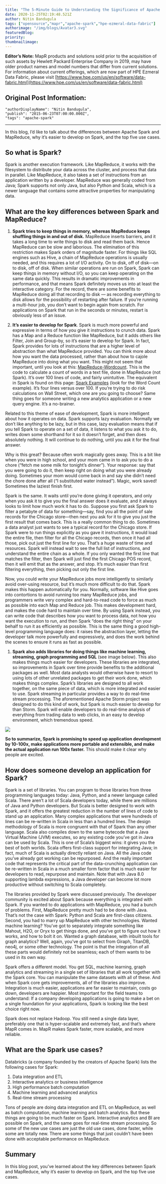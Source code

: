 ```yaml
---
title: "The 5-Minute Guide to Understanding the Significance of Apache Spark"
date: 2020-11-25T02:19:48.521Z
author: Nitin Bandugula 
tags: ["opensource","mapr","apache-spark","hpe-ezmeral-data-fabric"]
authorimage: "/img/blogs/Avatar3.svg"
featuredBlog:
priority:
thumbnailimage:
---
```

**Editor’s Note:** MapR products and solutions sold prior to the acquisition of such assets by Hewlett Packard Enterprise Company in 2019, may have older product names and model numbers that differ from current solutions. For information about current offerings, which are now part of HPE Ezmeral Data Fabric, please visit [https://www.hpe.com/us/en/software/data-fabric.html](https://www.hpe.com/us/en/software/data-fabric.html)

## Original Post Information:

```
"authorDisplayName": "Nitin Bandugula",
"publish": "2015-06-23T07:00:00.000Z",
"tags": "apache-spark"
```
---

In this blog, I’d like to talk about the differences between Apache Spark and MapReduce, why it’s easier to develop on Spark, and the top five use cases.

## So what is Spark?

Spark is another execution framework. Like MapReduce, it works with the filesystem to distribute your data across the cluster, and process that data in parallel. Like MapReduce, it also takes a set of instructions from an application written by a developer. MapReduce was generally coded from Java; Spark supports not only Java, but also Python and Scala, which is a newer language that contains some attractive properties for manipulating data.

## What are the key differences between Spark and MapReduce?

1.  **Spark tries to keep things in memory, whereas MapReduce keeps shuffling things in and out of disk.** MapReduce inserts barriers, and it takes a long time to write things to disk and read them back. Hence MapReduce can be slow and laborious. The elimination of this restriction makes Spark orders of magnitude faster. For things like SQL engines such as Hive, a chain of MapReduce operations is usually needed, and this requires a lot of I/O activity. On to disk, off of disk—on to disk, off of disk. When similar operations are run on Spark, Spark can keep things in memory without I/O, so you can keep operating on the same data quickly. This results in dramatic improvements in performance, and that means Spark definitely moves us into at least the interactive category. For the record, there are some benefits to MapReduce doing all that recording to disk — as recording everything to disk allows for the possibility of restarting after failure. If you’re running a multi-hour job, you don’t want to begin again from scratch. For applications on Spark that run in the seconds or minutes, restart is obviously less of an issue.

2.  **It’s easier to develop for Spark**. Spark is much more powerful and expressive in terms of how you give it instructions to crunch data. Spark has a Map and a Reduce function like MapReduce, but it adds others like Filter, Join and Group-by, so it’s easier to develop for Spark. In fact, Spark provides for lots of instructions that are a higher level of abstraction than what MapReduce provided. You can think more about how you want the data processed, rather than about how to cajole MapReduce into doing what you want. This might not seem that important, until you look at this:  [MapReduce-Wordcount](https://hadoop.apache.org/docs/r1.2.1/mapred_tutorial.html#Example%3A+WordCount+v2.0). This is the code to calculate a count of words in a text file, done in MapReduce (not Spark). It’s over 100 lines of code, and fairly unintuitive. The equivalent in Spark is found on this page: [Spark Examples](https://spark.apache.org/examples.html) (look for the Word Count example). It’s four lines versus over 100\. If you’re trying to do risk calculations on Wall Street, which one are you going to choose? Same thing goes for someone writing a new analytics application or a new query engine. It’s a no-brainer.

Related to this theme of ease of development, Spark is more intelligent about how it operates on data. Spark supports lazy evaluation. Normally we don’t like anything to be lazy, but in this case, lazy evaluation means that if you tell Spark to operate on a set of data, it listens to what you ask it to do, writes down some shorthand for it so it doesn’t forget, and then does absolutely nothing. It will continue to do nothing, until you ask it for the final answer.

Why is this great? Because often work magically goes away. This is a bit like when you were in high school, and your mom came in to ask you to do a chore (“fetch me some milk for tonight’s dinner”). Your response: say that you were going to do it, then keep right on doing what you were already doing. Sometimes your mom would come back in and say she didn’t need the chore done after all (“I substituted water instead”). Magic, work saved! Sometimes the laziest finish first.

Spark is the same. It waits until you’re done giving it operators, and only when you ask it to give you the final answer does it evaluate, and it always looks to limit how much work it has to do. Suppose you first ask Spark to filter a petabyte of data for something—say, find you all the point of sale records for the Chicago store—then next you ask for it to give you just the first result that comes back. This is a really common thing to do. Sometimes a data analyst just wants to see a typical record for the Chicago store. If Spark were to run things explicitly as you gave it instructions, it would load the entire file, then filter for all the Chicago records, then once it had all those, pick out just the first line for you. That’s a huge waste of time and resources. Spark will instead wait to see the full list of instructions, and understand the entire chain as a whole. If you only wanted the first line that matches the filter, then Spark will just find the first Chicago POS record, then it will emit that as the answer, and stop. It’s much easier than first filtering everything, then picking out only the first line.

Now, you could write your MapReduce jobs more intelligently to similarly avoid over-using resource, but it’s much more difficult to do that. Spark makes this happen automatically for you. Normally, software like Hive goes into contortions to avoid running too many MapReduce jobs, and programmers write very complex and hard-to-read code to force as much as possible into each Map and Reduce job. This makes development hard, and makes the code hard to maintain over time. By using Spark instead, you can write code that describes how you want to process data, not how you want the execution to run, and then Spark “does the right thing” on your behalf to run it as efficiently as possible. This is the same thing a good high-level programming language does: it raises the abstraction layer, letting the developer talk more powerfully and expressively, and does the work behind the scenes to ensure it runs as fast as possible.

1.  **Spark also adds libraries for doing things like machine learning, streaming, graph programming and SQL** (see image below). This also makes things much easier for developers. These libraries are integrated, so improvements in Spark over time provide benefits to the additional packages as well. Most data analysts would otherwise have to resort to using lots of other unrelated packages to get their work done, which makes things complex. Spark’s libraries are designed to all work together, on the same piece of data, which is more integrated and easier to use. Spark streaming in particular provides a way to do real-time stream processing. The aforementioned Apache Storm project was designed to do this kind of work, but Spark is much easier to develop for than Storm. Spark will enable developers to do real-time analysis of everything from trading data to web clicks, in an easy to develop environment, which tremendous speed.

![](https://hpe-developer-portal.s3.amazonaws.com/uploads/media/2020/11/spark-core-stack-db-1606270847095.jpg)

**So to summarize, Spark is promising to speed up application development by 10-100x, make applications more portable and extensible, and make the actual application run 100x faster.** This should make it clear why people are excited.

## How does someone develop an application for Spark?

Spark is a set of libraries. You can program to those libraries from three programming languages today: Java, Python, and a newer language called Scala. There aren’t a lot of Scala developers today, while there are millions of Java and Python developers. But Scala is better designed to work with Spark, and it offers the greatest reduction in the number of lines of code to stand up an application. Many complex applications that were hundreds of lines can be re-written in Scala in less than a hundred lines. The design methodology of Scala is more congruent with that of Spark than any other language. Scala also compiles down to the same bytecode that a Java Virtual Machine (JVM) executes, so any existing code you’ve got in Java can be used by Scala. This is one of Scala’s biggest wins: it gives you the best of both worlds. Scala offers first-class support for integrating Java; in fact, much of Scala is actually directly reliant on Java. All the Java code you’ve already got working can be repurposed. And the really important code that represents the critical part of the data-crunching application can be re-written in Scala in a much smaller form factor that is much easier for developers to read, repurpose and maintain. Note that with Java 8.0 supporting lambda expressions, a Java developer can become lot more productive without switching to Scala completely.

The libraries provided by Spark were discussed previously. The developer community is excited about Spark because everything is integrated with Spark. If you wanted to do applications with MapReduce, you had a bunch of problems. First, MapReduce pretty much had to be done with Java. That’s not the case with Spark: Python and Scala are first-class citizens. Second, you had to marry up MapReduce with other technologies. Wanted machine learning? You’ve got to separately integrate something like Mahout, H2O, or Oryx to get things done, and you’ve got to figure out how it works, and how to bolt it on. Wanted a graph database, with inbuilt tools for graph analytics? Well, again, you’ve got to select from Giraph, TitanDB, neo4j, or some other technology. The point is that the integration of all these parts would definitely not be seamless; each of them wants to be used in its own way.

Spark offers a different model. You get SQL, machine learning, graph analytics and streaming in a single set of libraries that all work together with the Spark core. You can manipulate the same datasets with all of these. And when Spark core gets improvements, all of the libraries also improve. Integration is much easier, applications are far easier to maintain, costs go down, developers are happier. Most important for the field teams to understand: If a company developing applications is going to make a bet on a single foundation for your applications, Spark is looking like the best choice right now.

Spark does not replace Hadoop. You still need a single data layer, preferably one that is hyper-scalable and extremely fast, and that’s where MapR comes in. MapR makes Spark faster, more scalable, and more reliable.

## What are the Spark use cases?

Databricks (a company founded by the creators of Apache Spark) lists the following cases for Spark:

1.  Data integration and ETL
2.  Interactive analytics or business intelligence
3.  High performance batch computation
4.  Machine learning and advanced analytics
5.  Real-time stream processing

Tons of people are doing data integration and ETL on MapReduce, as well as batch computation, machine learning and batch analytics. But these things are going to be much faster on Spark. Interactive analytics and BI are possible on Spark, and the same goes for real-time stream processing. So some of the new use cases are just the old use cases, done faster, while some are totally new. There are some things that just couldn’t have been done with acceptable performance on MapReduce.

## Summary

In this blog post, you’ve learned about the key differences between Spark and MapReduce, why it’s easier to develop on Spark, and the top five use cases. 